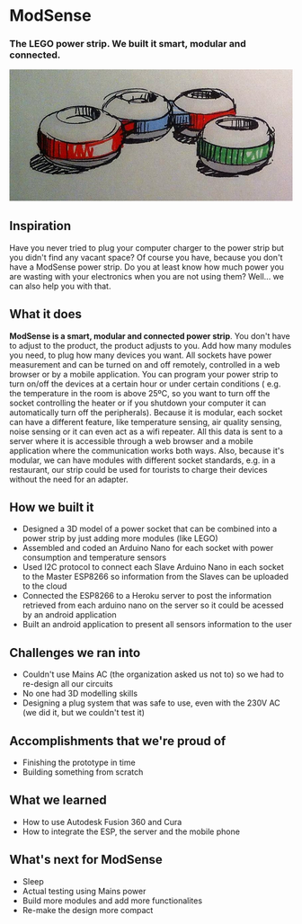 # ModSense
### The LEGO power strip. We built it smart, modular and connected.

![Logo](https://github.com/JCacho/ModSense/blob/master/LOGO_ModSense.jpg)

## Inspiration
Have you never tried to plug your computer charger to the power strip but you didn't find any vacant space? Of course you have, because you don't have a ModSense power strip.
Do you at least know how much power you are wasting with your electronics when you are not using them? Well... we can also help you with that.

## What it does
**ModSense is a smart, modular and connected power strip**. You don't have to adjust to the product, the product adjusts to you. Add how many modules you need, to plug how many devices you want. All sockets have power measurement and can be turned on and off remotely, controlled in a web browser or by a mobile application. You can program your power strip to turn on/off the devices at a certain hour or under certain conditions ( e.g. the temperature in the room is above 25ºC, so you want to turn off the socket controlling the heater or if you shutdown your computer it can automatically turn off the peripherals). Because it is modular, each socket can have a different feature, like temperature sensing, air quality sensing, noise sensing or it can even act as a wifi repeater. All this data is sent to a server where it is accessible through a web browser and a mobile application where the communication works both ways. Also, because it's modular, we can have modules with different socket standards, e.g. in a restaurant, our strip could be used for tourists to charge their devices without the need for an adapter.

## How we built it
 - Designed a 3D model of a power socket that can be combined into a power strip by just adding more modules (like LEGO)
 - Assembled and coded an Arduino Nano for each socket with power consumption and temperature sensors
 - Used I2C protocol to connect each Slave Arduino Nano in each socket to the Master ESP8266 so information from the Slaves can be uploaded to the cloud
 - Connected the ESP8266 to a Heroku server to post the information retrieved from each arduino nano on the server so it could be acessed by an android application
 - Built an android application to present all sensors information to the user
 
## Challenges we ran into
 - Couldn't use Mains AC (the organization asked us not to) so we had to re-design all our circuits
 - No one had 3D modelling skills
 - Designing a plug system that was safe to use, even with the 230V AC (we did it, but we couldn't test it)

## Accomplishments that we're proud of
 - Finishing the prototype in time
 - Building something from scratch
 
## What we learned
 - How to use Autodesk Fusion 360 and Cura
 - How to integrate the ESP, the server and the mobile phone

## What's next for ModSense
 - Sleep
 - Actual testing using Mains power
 - Build more modules and add more functionalites
 - Re-make the design more compact
